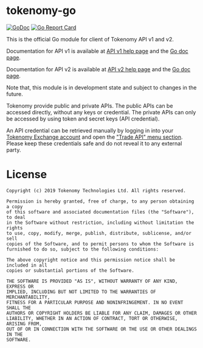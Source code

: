 #  tokenomy-go

[![GoDoc](https://godoc.org/github.com/tokenomy/tokenomy-go?status.svg)](https://godoc.org/github.com/tokenomy/tokenomy-go)
[![Go Report Card](https://goreportcard.com/badge/github.com/tokenomy/tokenomy-go)](https://goreportcard.com/report/github.com/tokenomy/tokenomy-go)

This is the official Go module for client of Tokenomy API v1 and v2.

Documentation for API v1 is available at
[API v1 help page](https://exchange.tokenomy.com/help/api) and the
[Go doc page](https://pkg.go.dev/github.com/tokenomy/tokenomy-go/v1?tab=doc).

Documentation for API v2 is available at
[API v2 help page](https://exchange.tokenomy.com/help/api/v2) and the
[Go doc page](https://pkg.go.dev/github.com/tokenomy/tokenomy-go/v2?tab=doc).

Note that, this module is in development state and subject to changes in the
future.

Tokenomy provide public and private APIs.
The public APIs can be accessed directly, without any keys or credential.
The private APIs can only be accessed by using token and secret keys (API
credential).

An API credential can be retrieved manually by logging in into your
[Tokenomy Exchange account](https://exchange.tokenomy.com) and open the
["Trade API" menu section](https://exchange.tokenomy.com/trade_api).
Please keep these credentials safe and do not reveal it to any external party.


#  License

```
Copyright (c) 2019 Tokenomy Technologies Ltd. All rights reserved.

Permission is hereby granted, free of charge, to any person obtaining a copy
of this software and associated documentation files (the "Software"), to deal
in the Software without restriction, including without limitation the rights
to use, copy, modify, merge, publish, distribute, sublicense, and/or sell
copies of the Software, and to permit persons to whom the Software is
furnished to do so, subject to the following conditions:

The above copyright notice and this permission notice shall be included in all
copies or substantial portions of the Software.

THE SOFTWARE IS PROVIDED "AS IS", WITHOUT WARRANTY OF ANY KIND, EXPRESS OR
IMPLIED, INCLUDING BUT NOT LIMITED TO THE WARRANTIES OF MERCHANTABILITY,
FITNESS FOR A PARTICULAR PURPOSE AND NONINFRINGEMENT. IN NO EVENT SHALL THE
AUTHORS OR COPYRIGHT HOLDERS BE LIABLE FOR ANY CLAIM, DAMAGES OR OTHER
LIABILITY, WHETHER IN AN ACTION OF CONTRACT, TORT OR OTHERWISE, ARISING FROM,
OUT OF OR IN CONNECTION WITH THE SOFTWARE OR THE USE OR OTHER DEALINGS IN THE
SOFTWARE.
```
